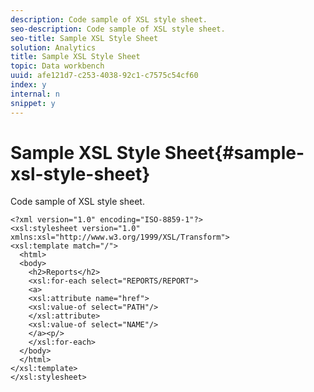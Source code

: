 ```yaml
---
description: Code sample of XSL style sheet.
seo-description: Code sample of XSL style sheet.
seo-title: Sample XSL Style Sheet
solution: Analytics
title: Sample XSL Style Sheet
topic: Data workbench
uuid: afe121d7-c253-4038-92c1-c7575c54cf60
index: y
internal: n
snippet: y
---
```


# Sample XSL Style Sheet{#sample-xsl-style-sheet}

Code sample of XSL style sheet.

```
<?xml version="1.0" encoding="ISO-8859-1"?>
<xsl:stylesheet version="1.0" xmlns:xsl="http://www.w3.org/1999/XSL/Transform">
<xsl:template match="/">
  <html>
  <body>
    <h2>Reports</h2>
    <xsl:for-each select="REPORTS/REPORT">
    <a>
    <xsl:attribute name="href">
    <xsl:value-of select="PATH"/>
    </xsl:attribute>
    <xsl:value-of select="NAME"/>
    </a><p/>
    </xsl:for-each>
  </body>
  </html>
</xsl:template>
</xsl:stylesheet>
```

